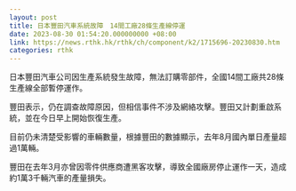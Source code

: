 ```yaml
---
layout: post
title: 日本豐田汽車系統故障　14間工廠28條生產線停運
date: 2023-08-30 01:54:20.000000000 +08:00
link: https://news.rthk.hk/rthk/ch/component/k2/1715696-20230830.htm
categories: rthk
---
```


日本豐田汽車公司因生產系統發生故障，無法訂購零部件，全國14間工廠共28條生產線全部暫停運作。

豐田表示，仍在調查故障原因，但相信事件不涉及網絡攻擊。豐田又計劃重啟系統，並在今日早上開始恢復生產。

目前仍未清楚受影響的車輛數量，根據豐田的數據顯示，去年8月國內單日產量超過1萬輛。

豐田在去年3月亦曾因零件供應商遭黑客攻擊，導致全國廠房停止運作一天，造成約1萬3千輛汽車的產量損失。
